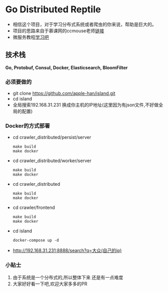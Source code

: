 # Go Distributed Reptile
- 相信这个项目，对于学习分布式系统或者爬虫的你来说，帮助是巨大的。
- 项目的思路来自于慕课网的ccmouse老师[链接](https://coding.imooc.com/learn/list/180.html)
- 微服务教程[学习吧](https://study.163.com/course/courseMain.htm?courseId=1209482821)
## 技术栈
**Go, Protobuf, Consul, Docker, Elasticsearch, BloomFilter**
### 必须要做的
- git clone https://github.com/apple-han/island.git
- cd island
- 全局搜索192.168.31.231 换成你主机的IP地址(这里因为有json文件,不好做全局的配置)

### Docker的方式部署
- cd crawler_distributed/persist/server

    ``` 
    make build
    make docker 
    ```
    
- cd crawler_distributed/worker/server
    ``` 
    make build
    make docker 
    ```
    
- cd crawler_distributed
   ``` 
   make build
   make docker 
   ```
    
- cd crawler/frontend
     ``` 
     make build
     make docker 
     ```


- cd island  
    ```  
    docker-compose up -d
    ```
- http://192.168.31.231:8888/search?q=大众(自己的ip)


### 小贴士
1. 由于系统是一个分布式的,所以整体下来 还是有一点难度
2. 大家好好看一下吧,欢迎大家多多的PR

